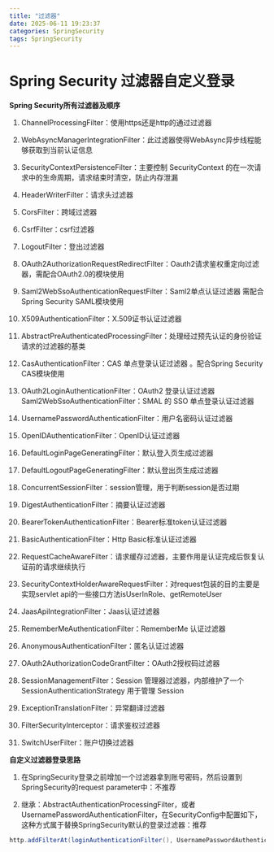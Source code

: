 ```yaml
---
title: "过滤器"
date: 2025-06-11 19:23:37
categories: SpringSecurity
tags: SpringSecurity
---
```


# **Spring Security 过滤器自定义登录**

**Spring Security所有过滤器及顺序**

1.  ChannelProcessingFilter：使用https还是http的通过过滤器

2.  WebAsyncManagerIntegrationFilter：此过滤器使得WebAsync异步线程能够获取到当前认证信息

3.  SecurityContextPersistenceFilter：主要控制 SecurityContext 的在一次请求中的生命周期，请求结束时清空，防止内存泄漏

4.  HeaderWriterFilter：请求头过滤器

5.  CorsFilter：跨域过滤器

6.  CsrfFilter：csrf过滤器

7.  LogoutFilter：登出过滤器

8.  OAuth2AuthorizationRequestRedirectFilter：Oauth2请求鉴权重定向过滤器，需配合OAuth2.0的模块使用

9.  Saml2WebSsoAuthenticationRequestFilter：Saml2单点认证过滤器 需配合Spring Security SAML模块使用

10. X509AuthenticationFilter：X.509证书认证过滤器<span style="font-size: 1empx">  
    </span>

11. AbstractPreAuthenticatedProcessingFilter：处理经过预先认证的身份验证请求的过滤器的基类

12. CasAuthenticationFilter：CAS 单点登录认证过滤器 。配合Spring Security CAS模块使用

13. OAuth2LoginAuthenticationFilter：OAuth2 登录认证过滤器<span style="font-size: 1empx">  
    </span>Saml2WebSsoAuthenticationFilter：SMAL 的 SSO 单点登录认证过滤器

14. UsernamePasswordAuthenticationFilter：用户名密码认证过滤器

15. OpenIDAuthenticationFilter：OpenID认证过滤器

16. DefaultLoginPageGeneratingFilter：默认登入页生成过滤器

17. DefaultLogoutPageGeneratingFilter：默认登出页生成过滤器

18. ConcurrentSessionFilter：session管理，用于判断session是否过期

19. DigestAuthenticationFilter：摘要认证过滤器

20. BearerTokenAuthenticationFilter：Bearer标准token认证过滤器

21. BasicAuthenticationFilter：Http Basic标准认证过滤器

22. RequestCacheAwareFilter：请求缓存过滤器，主要作用是认证完成后恢复认证前的请求继续执行

23. SecurityContextHolderAwareRequestFilter：对request包装的目的主要是实现servlet api的一些接口方法isUserInRole、getRemoteUser

24. JaasApiIntegrationFilter：Jaas认证过滤器

25. RememberMeAuthenticationFilter：RememberMe 认证过滤器

26. AnonymousAuthenticationFilter：匿名认证过滤器

27. OAuth2AuthorizationCodeGrantFilter：OAuth2授权码过滤器

28. SessionManagementFilter：Session 管理器过滤器，内部维护了一个SessionAuthenticationStrategy 用于管理 Session

29. ExceptionTranslationFilter：异常翻译过滤器

30. FilterSecurityInterceptor：请求鉴权过滤器

31. SwitchUserFilter：账户切换过滤器

**自定义过滤器登录思路**

1.  在SpringSecurity登录之前增加一个过滤器拿到账号密码，然后设置到SpringSecurity的request parameter中：不推荐

2.  继承：AbstractAuthenticationProcessingFilter，或者UsernamePasswordAuthenticationFilter，在SecurityConfig中配置如下，这种方式属于替换SpringSecurity默认的登录过滤器：推荐

``` java
http.addFilterAt(loginAuthenticationFilter(), UsernamePasswordAuthenticationFilter.class);
```

<span style="font-size: 1empx">  
  
</span>
